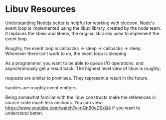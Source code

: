 # Libuv Resources

Understanding Nodejs better is helpful for working with electron. Node's event loop is implemented using the libuv library, created by the node team. It replaces the libeio and libenv, the original libraries used to implement the event loop. 

Roughly, the event loop is callbacks -> sleep -> callbacks -> sleep. Whenever there isn't work to do, the event loop is sleeping.

As a programmer, you want to be able to queue I/O operations, and asynchronously get a result back. The highest level view of libuv is roughly:

requests are similar to promises. They represent a result in the future.

handles are roughly event emitters

Being somewhat familiar with the libuv constructs make the references in source code much less ominous. You can view: https://www.youtube.com/watch?v=nGn60vDSxQ4 if you want to understand better.